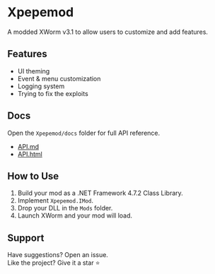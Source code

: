 # Xpepemod

A modded XWorm v3.1 to allow users to customize and add features.

## Features

- UI theming
- Event & menu customization
- Logging system
- Trying to fix the exploits

## Docs

Open the `Xpepemod/docs` folder for full API reference.

- [API.md](Xpepemod/docs/API.md)
- [API.html](Xpepemod/docs/API.html)

## How to Use

1. Build your mod as a .NET Framework 4.7.2 Class Library.
2. Implement `Xpepemod.IMod`.
3. Drop your DLL in the `Mods` folder.
4. Launch XWorm and your mod will load.

## Support

Have suggestions? Open an issue.  
Like the project? Give it a star ⭐
